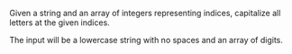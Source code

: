 Given a string and an array of integers representing indices, capitalize all letters at the given indices.

The input will be a lowercase string with no spaces and an array of digits.